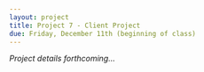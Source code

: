 ```yaml
---
layout: project
title: Project 7 - Client Project
due: Friday, December 11th (beginning of class)
---
```


*Project details forthcoming...*

